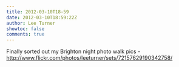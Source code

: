 ```yaml
---
title: 2012-03-10T18-59
date: 2012-03-10T18:59:22Z
author: Lee Turner
showtoc: false
comments: true
---
```


Finally sorted out my Brighton night photo walk pics - http://www.flickr.com/photos/leeturner/sets/72157629190342758/

